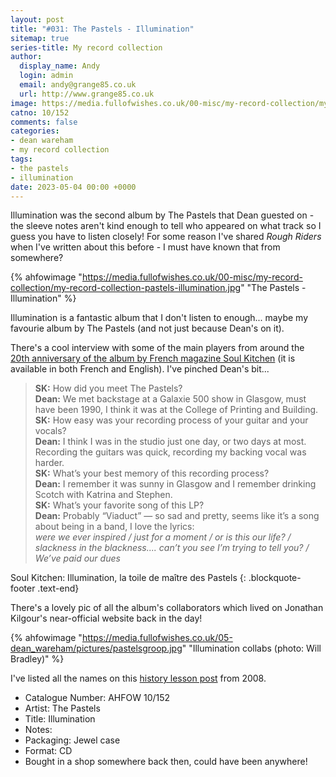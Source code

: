 ```yaml
---
layout: post
title: "#031: The Pastels - Illumination"
sitemap: true
series-title: My record collection
author:
  display_name: Andy
  login: admin
  email: andy@grange85.co.uk
  url: http://www.grange85.co.uk
image: https://media.fullofwishes.co.uk/00-misc/my-record-collection/my-record-collection-pastels-illumination.jpg
catno: 10/152
comments: false
categories:
- dean wareham
- my record collection
tags:
- the pastels
- illumination
date: 2023-05-04 00:00 +0000
---
```

Illumination was the second album by The Pastels that Dean guested on - the sleeve notes aren't kind enough to tell who appeared on what track so I guess you have to listen closely! For some reason I've shared _Rough Riders_ when I've written about this before - I must have known that from somewhere?

{% ahfowimage "https://media.fullofwishes.co.uk/00-misc/my-record-collection/my-record-collection-pastels-illumination.jpg" "The Pastels - Illumination" %}

Illumination is a fantastic album that I don't listen to enough... maybe my favourie album by The Pastels (and not just because Dean's on it).


There's a cool interview with some of the main players from around the [20th anniversary of the album by French magazine Soul Kitchen](https://www.soul-kitchen.fr/75487-1997-2017-illumination-toile-de-maitre-pastels) (it is available in both French and English). I've pinched Dean's bit...

> **SK:** How did you meet The Pastels?  
> **Dean:** We met backstage at a Galaxie 500 show in Glasgow, must have been 1990, I think it was at the College of Printing and Building.  
> **SK:** How easy was your recording process of your guitar and your vocals?  
> **Dean:** I think I was in the studio just one day, or two days at most. Recording the guitars was quick, recording my backing vocal was harder.    
> **SK:** What’s your best memory of this recording process?  
> **Dean:** I remember it was sunny in Glasgow and I remember drinking Scotch with Katrina and Stephen.  
> **SK:** What’s your favorite song of this LP?  
> **Dean:** Probably “Viaduct” — so sad and pretty, seems like it’s a song about being in a band, I love the lyrics:  
_were we ever inspired / just for a moment / or is this our life? / slackness in the blackness....
can’t you see I’m trying to tell you? / We’ve paid our dues_

Soul Kitchen: Illumination, la toile de maître des Pastels
{: .blockquote-footer .text-end}

There's a lovely pic of all the album's collaborators which lived on Jonathan Kilgour's near-official website back in the day! 

{% ahfowimage "https://media.fullofwishes.co.uk/05-dean_wareham/pictures/pastelsgroop.jpg" "Illumination collabs (photo: Will Bradley)" %}

I've listed all the names on this [history lesson post](https://www.fullofwishes.co.uk/2008/07/14/a-history-lesson-2-illumination/) from 2008.

 - Catalogue Number: AHFOW 10/152
 - Artist: The Pastels
 - Title: Illumination
 - Notes: 
 - Packaging: Jewel case
 - Format: CD
 - Bought in a shop somewhere back then, could have been anywhere!
